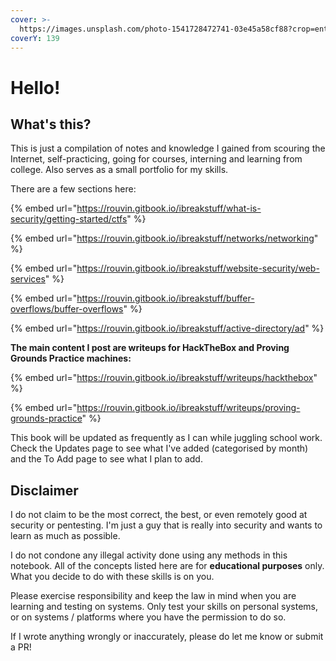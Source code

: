 ```yaml
---
cover: >-
  https://images.unsplash.com/photo-1541728472741-03e45a58cf88?crop=entropy&cs=srgb&fm=jpg&ixid=MnwxOTcwMjR8MHwxfHNlYXJjaHwzfHxoYWNraW5nfGVufDB8fHx8MTY4Mjg0NjkwMA&ixlib=rb-4.0.3&q=85
coverY: 139
---
```


# Hello!

## What's this?

This is just a compilation of notes and knowledge I gained from scouring the Internet, self-practicing, going for courses, interning and learning from college. Also serves as a small portfolio for my skills.&#x20;

There are a few sections here:

{% embed url="https://rouvin.gitbook.io/ibreakstuff/what-is-security/getting-started/ctfs" %}

{% embed url="https://rouvin.gitbook.io/ibreakstuff/networks/networking" %}

{% embed url="https://rouvin.gitbook.io/ibreakstuff/website-security/web-services" %}

{% embed url="https://rouvin.gitbook.io/ibreakstuff/buffer-overflows/buffer-overflows" %}

{% embed url="https://rouvin.gitbook.io/ibreakstuff/active-directory/ad" %}

**The main content I post are  writeups for HackTheBox and Proving Grounds Practice machines:**

{% embed url="https://rouvin.gitbook.io/ibreakstuff/writeups/hackthebox" %}

{% embed url="https://rouvin.gitbook.io/ibreakstuff/writeups/proving-grounds-practice" %}

This book will be updated as frequently as I can while juggling school work. Check the Updates page to see what I've added (categorised by month) and the To Add page to see what I plan to add.

## Disclaimer

I do not claim to be the most correct, the best, or even remotely good at security or pentesting. I'm just a guy that is really into security and wants to learn as much as possible.

I do not condone any illegal activity done using any methods in this notebook. All of the concepts listed here are for **educational purposes** only. What you decide to do with these skills is on you.&#x20;

Please exercise responsibility and keep the law in mind when you are learning and testing on systems. Only test your skills on personal systems, or on systems / platforms where you have the permission to do so.

If I wrote anything wrongly or inaccurately, please do let me know or submit a PR!&#x20;
